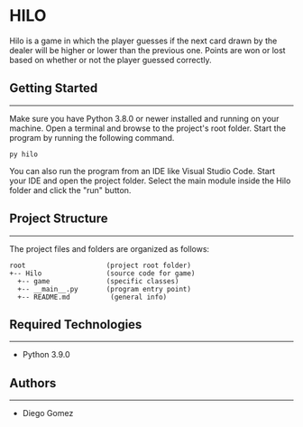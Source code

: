 # HILO
Hilo is a game in which the player guesses if the next card drawn by the dealer will be higher or lower than the previous one. Points are won or lost based on whether or not the player guessed correctly.

## Getting Started
---
Make sure you have Python 3.8.0 or newer installed and running on your machine. Open a terminal and 
browse to the project's root folder. Start the program by running the following command.
```
py hilo 
```
You can also run the program from an IDE like Visual Studio Code. Start your IDE and open the 
project folder. Select the main module inside the Hilo folder and click the "run" button.

## Project Structure
---
The project files and folders are organized as follows:
```
root                    (project root folder)
+-- Hilo                (source code for game)
  +-- game              (specific classes)
  +-- __main__.py       (program entry point)
  +-- README.md          (general info)
```

## Required Technologies
---
* Python 3.9.0

## Authors
---
* Diego Gomez
